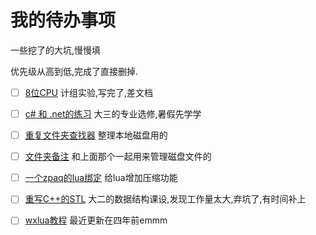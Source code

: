 我的待办事项
===

一些挖了的大坑,慢慢填



优先级从高到低,完成了直接删掉.

* [ ] [8位CPU](https://github.com/czfshine/CPU) 计组实验,写完了,差文档


* [ ] [c# 和 .net的练习](https://github.com/czfshine/CSharpgy)  大三的专业选修,暑假先学学
* [ ] [重复文件夹查找器](https://github.com/czfshine/Duplicate) 整理本地磁盘用的
* [ ] [文件夹备注](https://github.com/czfshine/folder) 和上面那个一起用来管理磁盘文件的
* [ ] [一个zpaq的lua绑定](https://github.com/czfshine/luazpaq) 给lua增加压缩功能
* [ ] [重写C++的STL](https://github.com/czfshine/NSTL-1) 大二的数据结构课设,发现工作量太大,弃坑了,有时间补上
* [ ] [wxlua教程](https://github.com/czfshine/wxlua_tutorial) 最近更新在四年前emmm

